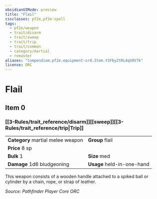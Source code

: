 ```yaml
---
obsidianUIMode: preview
title: "Flail"
cssclasses: pf2e,pf2e-spell
tags:
  - pf2e/weapon
  - trait/disarm
  - trait/sweep
  - trait/trip
  - trait/common
  - category/martial
  - remaster
aliases: "Compendium.pf2e.equipment-srd.Item.t5FbyZtRL4qV0V7k"
license: ORC
---
```

# Flail
## Item 0
### [[3-Rules/trait_reference/disarm]][[sweep]][[3-Rules/trait_reference/trip|Trip]] 

|  |  |
| -- | -- |
| **Category** martial melee weapon | **Group** flail |
| **Price** 8 sp |  |
| **Bulk** 1 | **Size** med |
| **Damage** 1d6 bludgeoning  | **Usage** held-in-one-hand |



This weapon consists of a wooden handle attached to a spiked ball or cylinder by a chain, rope, or strap of leather.

*Source: Pathfinder Player Core*
*ORC*